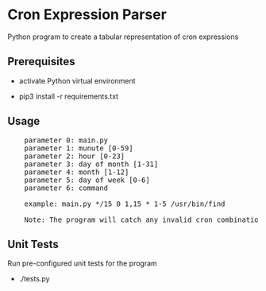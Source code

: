 # Cron Expression Parser

Python program to create a tabular representation of cron expressions

## Prerequisites

- activate Python virtual environment

- pip3 install -r requirements.txt

## Usage

<pre>
    parameter 0: main.py
    parameter 1: munute [0-59]
    parameter 2: hour [0-23]
    parameter 3: day of month [1-31]
    parameter 4: month [1-12]
    parameter 5: day of week [0-6]
    parameter 6: command

    example: main.py */15 0 1,15 * 1-5 /usr/bin/find

    Note: The program will catch any invalid cron combinations
</pre>

## Unit Tests

Run pre-configured unit tests for the program

- ./tests.py
